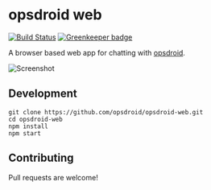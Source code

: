 # opsdroid web

[![Build Status](https://travis-ci.com/opsdroid/opsdroid-web.svg?branch=master)](https://travis-ci.com/opsdroid/opsdroid-web)
[![Greenkeeper badge](https://badges.greenkeeper.io/opsdroid/opsdroid-web.svg)](https://greenkeeper.io/)

A browser based web app for chatting with [opsdroid](https://github.com/opsdroid/opsdroid).

![Screenshot](https://user-images.githubusercontent.com/1610850/56742336-73e49580-676c-11e9-896a-9df8adfab37d.png)

## Development

```
git clone https://github.com/opsdroid/opsdroid-web.git
cd opsdroid-web
npm install
npm start
```

## Contributing

Pull requests are welcome!
